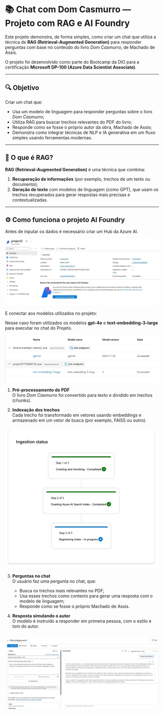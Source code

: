 # 📚 Chat com Dom Casmurro — Projeto com RAG e AI Foundry

Este projeto demonstra, de forma simples, como criar um chat que utiliza a técnica de **RAG (Retrieval-Augmented Generation)** para responder perguntas com base no conteúdo do livro *Dom Casmurro*, de Machado de Assis.

O projeto foi desenvolvido como parte do Bootcamp da DIO para a certificação **Microsoft DP-100 (Azure Data Scientist Associate)**.

---

## 🔍 Objetivo

Criar um chat que:

- Usa um modelo de linguagem para responder perguntas sobre o livro *Dom Casmurro*;
- Utiliza RAG para buscar trechos relevantes do PDF do livro;
- Responde como se fosse o próprio autor da obra, Machado de Assis;
- Demonstra como integrar técnicas de NLP e IA generativa em um fluxo simples usando ferramentas modernas.

---

## 🧠 O que é RAG?

**RAG (Retrieval-Augmented Generation)** é uma técnica que combina:
1. **Recuperação de informações** (por exemplo, trechos de um texto ou documento);
2. **Geração de texto** com modelos de linguagem (como GPT), que usam os trechos recuperados para gerar respostas mais precisas e contextualizadas.

---

## ⚙️ Como funciona o projeto AI Foundry

Antes de inputar os dados é necessário criar um Hub da Azure AI.

![Project](inputs/projeto_aifoundry.JPG)

E conectar aos modelos utilizados no projeto:

Nesse caso foram utilizados os modelos **gpt-4o** e **text-embedding-3-large** para executar no chat do Projeto.

![OpenAI](inputs/endpoints.JPG)


1. **Pré-processamento do PDF**  
   O livro *Dom Casmurro* foi convertido para texto e dividido em trechos (chunks).

2. **Indexação dos trechos**  
   Cada trecho foi transformado em vetores usando embeddings e armazenado em um vetor de busca (por exemplo, FAISS ou outro).

![Steps](inputs/steps.JPG)

3. **Perguntas no chat**  
   O usuário faz uma pergunta no chat, que:
   - Busca os trechos mais relevantes no PDF;
   - Usa esses trechos como contexto para gerar uma resposta com o modelo de linguagem;
   - Responde como se fosse o próprio Machado de Assis.

4. **Resposta simulando o autor**  
   O modelo é instruído a responder em primeira pessoa, com o estilo e tom do autor.

![Chat](inputs/chat.JPG)
---
